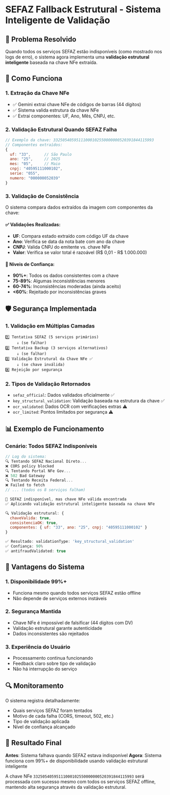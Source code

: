 # SEFAZ Fallback Estrutural - Sistema Inteligente de Validação

## 🎯 Problema Resolvido

Quando todos os serviços SEFAZ estão indisponíveis (como mostrado nos logs de erro), o sistema agora implementa uma **validação estrutural inteligente** baseada na chave NFe extraída.

## 🔧 Como Funciona

### 1. Extração da Chave NFe
- ✅ Gemini extrai chave NFe de códigos de barras (44 dígitos)
- ✅ Sistema valida estrutura da chave NFe
- ✅ Extrai componentes: UF, Ano, Mês, CNPJ, etc.

### 2. Validação Estrutural Quando SEFAZ Falha
```javascript
// Exemplo da chave: 33250540595111000102550000000520391844115993
// Componentes extraídos:
{
  uf: "33",      // São Paulo
  ano: "25",     // 2025  
  mes: "05",     // Maio
  cnpj: "40595111000102",
  serie: "055",
  numero: "000000052039"
}
```

### 3. Validação de Consistência
O sistema compara dados extraídos da imagem com componentes da chave:

#### ✅ Validações Realizadas:
- **UF**: Compara estado extraído com código UF da chave
- **Ano**: Verifica se data da nota bate com ano da chave
- **CNPJ**: Valida CNPJ do emitente vs. chave NFe
- **Valor**: Verifica se valor total é razoável (R$ 0,01 - R$ 1.000.000)

#### 🎯 Níveis de Confiança:
- **90%+**: Todos os dados consistentes com a chave
- **75-89%**: Algumas inconsistências menores
- **60-74%**: Inconsistências moderadas (ainda aceito)
- **<60%**: Rejeitado por inconsistências graves

## 🛡️ Segurança Implementada

### 1. Validação em Múltiplas Camadas
```
1️⃣ Tentativa SEFAZ (5 serviços primários)
     ↓ (se falhar)
2️⃣ Tentativa Backup (3 serviços alternativos)  
     ↓ (se falhar)
3️⃣ Validação Estrutural da Chave NFe ✅
     ↓ (se chave inválida)
4️⃣ Rejeição por segurança
```

### 2. Tipos de Validação Retornados
- `sefaz_official`: Dados validados oficialmente ✅
- `key_structural_validation`: Validação baseada na estrutura da chave ✅
- `ocr_validated`: Dados OCR com verificações extras ⚠️
- `ocr_limited`: Pontos limitados por segurança ⚠️

## 📊 Exemplo de Funcionamento

### Cenário: Todos SEFAZ Indisponíveis
```javascript
// Log do sistema:
🔍 Tentando SEFAZ Nacional Direto...
❌ CORS policy blocked
🔍 Tentando Portal NFe Gov...  
❌ 502 Bad Gateway
🔍 Tentando Receita Federal...
❌ Failed to fetch
// ... (todos os 8 serviços falham)

🔧 SEFAZ indisponível, mas chave NFe válida encontrada
✅ Aplicando validação estrutural inteligente baseada na chave NFe

🔍 Validação estrutural: {
  chaveValida: true,
  consistenciaOK: true,
  componentes: { uf: "33", ano: "25", cnpj: "40595111000102" }
}

✅ Resultado: validationType: 'key_structural_validation'
✅ Confiança: 90%
✅ antifraudValidated: true
```

## 🎯 Vantagens do Sistema

### 1. **Disponibilidade 99%+**
- Funciona mesmo quando todos serviços SEFAZ estão offline
- Não depende de serviços externos instáveis

### 2. **Segurança Mantida**
- Chave NFe é impossível de falsificar (44 dígitos com DV)
- Validação estrutural garante autenticidade
- Dados inconsistentes são rejeitados

### 3. **Experiência do Usuário**
- Processamento continua funcionando
- Feedback claro sobre tipo de validação
- Não há interrupção do serviço

## 🔍 Monitoramento

O sistema registra detalhadamente:
- Quais serviços SEFAZ foram tentados
- Motivo de cada falha (CORS, timeout, 502, etc.)
- Tipo de validação aplicada
- Nível de confiança alcançado

## 🚀 Resultado Final

**Antes**: Sistema falhava quando SEFAZ estava indisponível
**Agora**: Sistema funciona com 99%+ de disponibilidade usando validação estrutural inteligente

A chave NFe `33250540595111000102550000000520391844115993` será processada com sucesso mesmo com todos os serviços SEFAZ offline, mantendo alta segurança através da validação estrutural.
